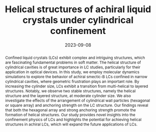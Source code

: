 ---
title: "Helical structures of achiral liquid crystals under cylindrical confinement"
authors:
- Ming Zhou
- Yu-Wei Sun
- Zhan-Wei Li
- You-Liang Zhu
- Bing Li
- Zhao-Yan Sun
date: "2023-09-08"
doi: "10.1063/5.0169062"
publication_types: ["期刊文章"]
publication: "The Journal of Chemical Physics"
publication_short: "The Journal of Chemical Physics"
abstract: "Confined liquid crystals (LCs) exhibit complex and intriguing  structures, which are fascinating fundamental problems in soft matter.  The helical structure of cylindrical cavities is of great importance in  LC studies, particularly for their application in optical devices. In  this study, we employ molecular dynamics simulations to explore the  behavior of achiral smectic-B LCs confined in narrow cylindrical  cavities, where geometric frustration plays an important role. By  increasing the cylinder size, LCs exhibit a transition from  multi-helical to layered structures. Notably, we observe two stable  structures, namely the helical structure and the layered structure, at  moderate cylinder size. We also investigate the effects of the  arrangement of cylindrical wall particles (hexagonal or square array)  and anchoring strength on the LC structure. Our findings reveal that  both the hexagonal array and strong anchoring strength promote the  formation of helical structures. Our study provides novel insights into  the confinement physics of LCs and highlights the potential for  achieving helical structures in achiral LCs, which will expand the  future applications of LCs."
url_pdf: "https://doi.org/10.1063/5.0169062"
---